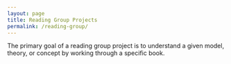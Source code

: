 ```yaml
---
layout: page
title: Reading Group Projects
permalink: /reading-group/
---
```


The primary goal of a reading group project is to understand a given model, theory, or concept by working through a specific book. 
